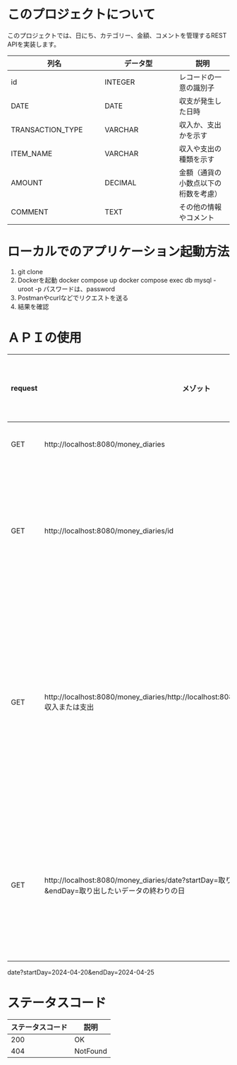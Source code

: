 # このプロジェクトについて
このプロジェクトでは、日にち、カテゴリー、金額、コメントを管理するREST APIを実装します。



| 列名          | データ型       | 説明                                         |
|-------------|------------|--------------------------------------------|
| id          | INTEGER    | レコードの一意の識別子                                |
| DATE 　　　　   | DATE       | 収支が発生した日時                                  |
| TRANSACTION_TYPE | VARCHAR    | 収入か、支出かを示す                                 |
| ITEM_NAME   | VARCHAR    | 収入や支出の種類を示す                                |
| AMOUNT      | DECIMAL    | 金額（通貨の小数点以下の桁数を考慮）                         |
| COMMENT　　　　　　　 | TEXT　　　　　　　 | その他の情報やコメント                                |

# ローカルでのアプリケーション起動方法
1. git clone
2. Dockerを起動
docker compose up
docker compose exec db mysql -uroot -p
パスワードは、password
3. Postmanやcurlなどでリクエストを送る
4. 結果を確認

# ＡＰＩの使用
|request| メゾット                                                                                             | 取得するもの               |
|-------|--------------------------------------------------------------------------------------------------|----------------------|
|GET| http://localhost:8080/money_diaries                                                              | 全件取得                 |
|GET| http://localhost:8080/money_diaries/id                                                           | 指定したidのデータを出力        |
GET| http://localhost:8080/money_diaries/http://localhost:8080/money_diaries/transaction_type/収入または支出 | 収入または支出の取り出したいデータを出力 |
GET| http://localhost:8080/money_diaries/date?startDay=取り出したいデータの初めの日&endDay=取り出したいデータの終わりの日          | 指定した期間のデータのみ出力       |

date?startDay=2024-04-20&endDay=2024-04-25
# ステータスコード


| ステータスコード         | 説明          |
|------------------|-------------|
| 200            | OK     |   
| 404| NotFound|

